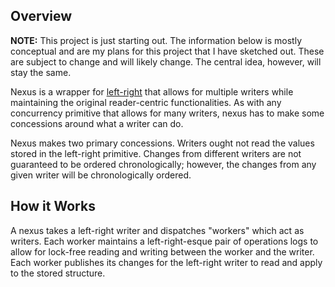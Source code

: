 ## Overview
**NOTE:** This project is just starting out. The information below is mostly conceptual and are my plans for this project that I have sketched out. These are subject to change and will likely change. The central idea, however, will stay the same.

Nexus is a wrapper for [left-right](https://github.com/jonhoo/left-right) that allows for multiple writers while maintaining the original reader-centric functionalities. As with any concurrency primitive that allows for many writers, nexus has to make some concessions around what a writer can do.

Nexus makes two primary concessions. Writers ought not read the values stored in the left-right primitive. Changes from different writers are not guaranteed to be ordered chronologically; however, the changes from any given writer will be chronologically ordered.

## How it Works
A nexus takes a left-right writer and dispatches "workers" which act as writers.
Each worker maintains a left-right-esque pair of operations logs to allow for lock-free reading and writing between the worker and the writer.
Each worker publishes its changes for the left-right writer to read and apply to the stored structure.
